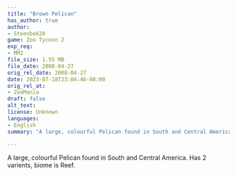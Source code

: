 ```yaml
---
title: "Brown Pelican"
has_author: true
author: 
- Steenbok28
game: Zoo Tycoon 2
exp_req:
- MM2
file_size: 1.55 MB
file_date: 2008-04-27
orig_rel_date: 2008-04-27
date: 2023-07-18T23:04:46-08:00
orig_rel_at: 
- ZooMania
draft: false
alt_text: 
license: Unknown
languages:
- English
summary: "A large, colourful Pelican found in South and Central America. Has 2 varients, biome is Reef."

---
```


A large, colourful Pelican found in South and Central America. Has 2 varients, biome is Reef.